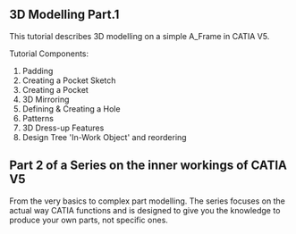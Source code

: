 ## 3D Modelling Part.1

This tutorial describes 3D modelling on a simple A_Frame in CATIA V5.

Tutorial Components:
1. Padding
2. Creating a Pocket Sketch
3. Creating a Pocket
4. 3D Mirroring
5. Defining & Creating a Hole
5. Patterns
6. 3D Dress-up Features
7. Design Tree 'In-Work Object' and reordering


## Part 2 of a Series on the inner workings of CATIA V5

From the very basics to complex part modelling. The series focuses on the actual way CATIA functions and is designed to give you the knowledge to produce your own parts, not specific ones.
